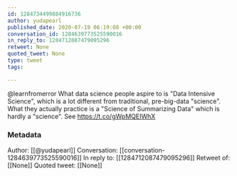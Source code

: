 ```yaml
---
id: 1284734499884916736
author: yudapearl
published_date: 2020-07-19 06:19:08 +00:00
conversation_id: 1284639773525590016
in_reply_to: 1284712087479095296
retweet: None
quoted_tweet: None
type: tweet
tags:

---
```


@learnfromerror What data science people aspire to is "Data Intensive Science", which is a lot different from traditional, pre-big-data "science". What they actually practice is a "Science of Summarizing Data" which is hardly a "science". See https://t.co/gWpMQEIWhX

### Metadata

Author: [[@yudapearl]]
Conversation: [[conversation-1284639773525590016]]
In reply to: [[1284712087479095296]]
Retweet of: [[None]]
Quoted tweet: [[None]]

